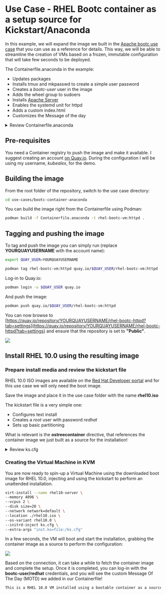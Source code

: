 # Use Case - RHEL Bootc container as a setup source for Kickstart/Anaconda

In this example, we will expand the image we built in the [Apache bootc use case](../bootc-container-httpd/README.md) that you can use as a reference for details.
This way, we will be able to streamline the creation of VMs based on a frozen, immutable configuration that will take few seconds to be deployed.

The Containerfile.anaconda in the example:

- Updates packages
- Installs tmux and mkpasswd to create a simple user password
- Creates a *bootc-user* user in the image
- Adds the wheel group to sudoers
- Installs [Apache Server](https://httpd.apache.org/)
- Enables the systemd unit for httpd
- Adds a custom index.html
- Customizes the Message of the day

<details>
  <summary>Review Containerfile.anaconda</summary>
  ```dockerfile
  --8<-- "use-cases/bootc-container-anaconda-ks/Containerfile.anaconda"
  ```
</details>

## Pre-requisites

You need a Container registry to push the image and make it available. I suggest creating an account [on Quay.io](https://quay.io/).
During the configuration I will be using my username, *kubealex*, for the demo.

## Building the image

From the root folder of the repository, switch to the use case directory:

```bash
cd use-cases/bootc-container-anaconda
```

You can build the image right from the Containerfile using Podman:

```bash
podman build -f Containerfile.anaconda -t rhel-bootc-vm:httpd .
```

## Tagging and pushing the image

To tag and push the image you can simply run (replace **YOURQUAYUSERNAME** with the account name):


```bash
export QUAY_USER=YOURQUAYUSERNAME
```

```bash
podman tag rhel-bootc-vm:httpd quay.io/$QUAY_USER/rhel-bootc-vm:httpd
```

Log-in to Quay.io:

```bash
podman login -u $QUAY_USER quay.io
```

And push the image:

```bash
podman push quay.io/$QUAY_USER/rhel-bootc-vm:httpd
```

You can now browse to [https://quay.io/repository/YOURQUAYUSERNAME/rhel-bootc-httpd?tab=settings](https://quay.io/repository/YOURQUAYUSERNAME/rhel-bootc-httpd?tab=settings) and ensure that the repository is set to **"Public"**.

![](./assets/quay-repo-public.png)


## Install RHEL 10.0 using the resulting image

### Prepare install media and review the kickstart file

RHEL 10.0 ISO images are available on the [Red Hat Developer portal](https://developers.redhat.com/content-gateway/file/rhel/Red_Hat_Enterprise_Linux_10.0/rhel-10.0-x86_64-boot.iso) and for this use case we will only need the boot image.

Save the image and place it in the use case folder with the name **rhel10.iso**

The kickstart file is a very simple one:

- Configures text install
- Creates a *root* user with password *redhat*
- Sets up basic partitioning

What is relevant is the **ostreecontainer** directive, that references the container image we just built as a source for the installation!

<details>
  <summary>Review ks.cfg</summary>
  ```dockerfile
  --8<-- "use-cases/bootc-container-anaconda-ks/ks.cfg"
  ```
</details>


### Creating the Virtual Machine in KVM

You are now ready to spin-up a Virtual Machine using the downloaded boot image for RHEL 10.0, injecting and using the kickstart to perform an unattended installation.

```bash
virt-install --name rhel10-server \
--memory 4096 \
--vcpus 2 \
--disk size=20 \
--network network=default \
--location ./rhel10.iso \
--os-variant rhel10.0 \
--initrd-inject ks.cfg \
--extra-args "inst.ks=file:/ks.cfg"
```

In a few seconds, the VM will boot and start the installation, grabbing the container image as a source to perform the configuration:

![](./assets/anaconda-setup.png)

Based on the connection, it can take a while to fetch the container image and complete the setup. Once it is completed, you can log-in with the **bootc-user/redhat** credentials, and you will see the custom Message Of The Day (MOTD) we added in our Containerfile!

```bash
This is a RHEL 10.0 VM installed using a bootable container as a source!
```
